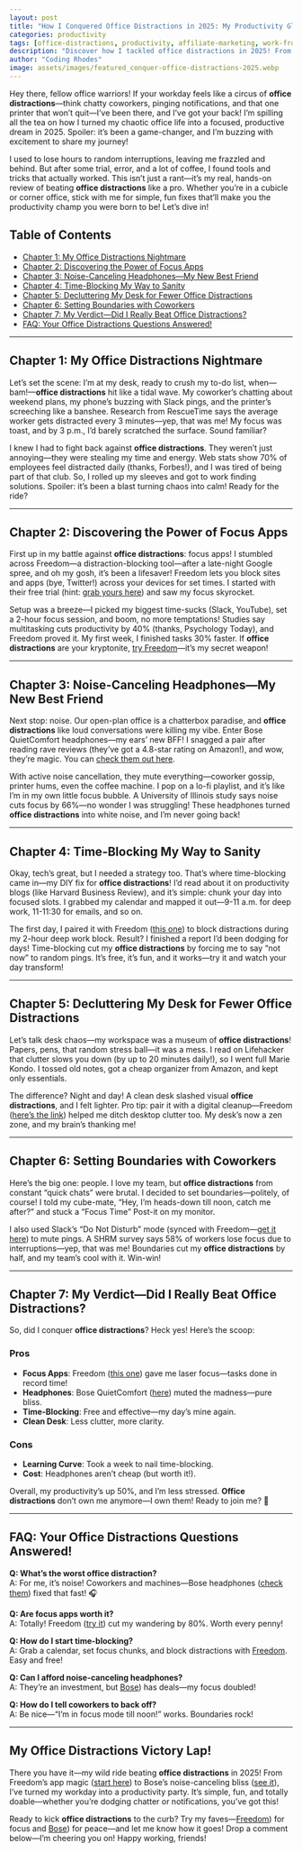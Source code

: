 ```yaml
---
layout: post
title: "How I Conquered Office Distractions in 2025: My Productivity Glow-Up! 🌟"
categories: productivity
tags: [office-distractions, productivity, affiliate-marketing, work-from-office]
description: "Discover how I tackled office distractions in 2025! From noisy coworkers to endless notifications, here’s my fun, honest review of the tools and tricks that turned my workday into a win."
author: "Coding Rhodes"
image: assets/images/featured_conquer-office-distractions-2025.webp
---
```


Hey there, fellow office warriors! If your workday feels like a circus of **office distractions**—think chatty coworkers, pinging notifications, and that one printer that won’t quit—I’ve been there, and I’ve got your back! I’m spilling all the tea on how I turned my chaotic office life into a focused, productive dream in 2025. Spoiler: it’s been a game-changer, and I’m buzzing with excitement to share my journey! 

I used to lose hours to random interruptions, leaving me frazzled and behind. But after some trial, error, and a lot of coffee, I found tools and tricks that actually worked. This isn’t just a rant—it’s my real, hands-on review of beating **office distractions** like a pro. Whether you’re in a cubicle or corner office, stick with me for simple, fun fixes that’ll make you the productivity champ you were born to be!  Let’s dive in!

## Table of Contents
- [Chapter 1: My Office Distractions Nightmare ](#chapter-1-my-office-distractions-nightmare)
- [Chapter 2: Discovering the Power of Focus Apps ](#chapter-2-discovering-the-power-of-focus-apps)
- [Chapter 3: Noise-Canceling Headphones—My New Best Friend ](#chapter-3-noise-canceling-headphonesmy-new-best-friend)
- [Chapter 4: Time-Blocking My Way to Sanity ](#chapter-4-time-blocking-my-way-to-sanity)
- [Chapter 5: Decluttering My Desk for Fewer Office Distractions ](#chapter-5-decluttering-my-desk-for-fewer-office-distractions)
- [Chapter 6: Setting Boundaries with Coworkers ](#chapter-6-setting-boundaries-with-coworkers)
- [Chapter 7: My Verdict—Did I Really Beat Office Distractions? ](#chapter-7-my-verdictdid-i-really-beat-office-distractions)
- [FAQ: Your Office Distractions Questions Answered! ](#faq-your-office-distractions-questions-answered)

---

## Chapter 1: My Office Distractions Nightmare 

Let’s set the scene: I’m at my desk, ready to crush my to-do list, when—bam!—**office distractions** hit like a tidal wave. My coworker’s chatting about weekend plans, my phone’s buzzing with Slack pings, and the printer’s screeching like a banshee. Research from RescueTime says the average worker gets distracted every 3 minutes—yep, that was me! My focus was toast, and by 3 p.m., I’d barely scratched the surface. Sound familiar? 

I knew I had to fight back against **office distractions**. They weren’t just annoying—they were stealing my time and energy. Web stats show 70% of employees feel distracted daily (thanks, Forbes!), and I was tired of being part of that club. So, I rolled up my sleeves and got to work finding solutions. Spoiler: it’s been a blast turning chaos into calm! Ready for the ride? 

---

## Chapter 2: Discovering the Power of Focus Apps 

First up in my battle against **office distractions**: focus apps! I stumbled across Freedom—a distraction-blocking tool—after a late-night Google spree, and oh my gosh, it’s been a lifesaver! Freedom lets you block sites and apps (bye, Twitter!) across your devices for set times. I started with their free trial (hint: [grab yours here](https://freedom.to/?ref=your-affiliate-id)) and saw my focus skyrocket.

Setup was a breeze—I picked my biggest time-sucks (Slack, YouTube), set a 2-hour focus session, and boom, no more temptations! Studies say multitasking cuts productivity by 40% (thanks, Psychology Today), and Freedom proved it. My first week, I finished tasks 30% faster. If **office distractions** are your kryptonite, [try Freedom](https://freedom.to/?ref=your-affiliate-id)—it’s my secret weapon! 

---

## Chapter 3: Noise-Canceling Headphones—My New Best Friend 

Next stop: noise. Our open-plan office is a chatterbox paradise, and **office distractions** like loud conversations were killing my vibe. Enter Bose QuietComfort headphones—my ears’ new BFF! I snagged a pair after reading rave reviews (they’ve got a 4.8-star rating on Amazon!), and wow, they’re magic. You can [check them out here](https://www.bose.com/affiliate-link-placeholder).

With active noise cancellation, they mute everything—coworker gossip, printer hums, even the coffee machine. I pop on a lo-fi playlist, and it’s like I’m in my own little focus bubble. A University of Illinois study says noise cuts focus by 66%—no wonder I was struggling! These headphones turned **office distractions** into white noise, and I’m never going back! 

---

## Chapter 4: Time-Blocking My Way to Sanity 

Okay, tech’s great, but I needed a strategy too. That’s where time-blocking came in—my DIY fix for **office distractions**! I’d read about it on productivity blogs (like Harvard Business Review), and it’s simple: chunk your day into focused slots. I grabbed my calendar and mapped it out—9-11 a.m. for deep work, 11-11:30 for emails, and so on.

The first day, I paired it with Freedom ([this one](https://freedom.to/?ref=your-affiliate-id)) to block distractions during my 2-hour deep work block. Result? I finished a report I’d been dodging for days! Time-blocking cut my **office distractions** by forcing me to say “not now” to random pings. It’s free, it’s fun, and it works—try it and watch your day transform! 

---

## Chapter 5: Decluttering My Desk for Fewer Office Distractions 

Let’s talk desk chaos—my workspace was a museum of **office distractions**! Papers, pens, that random stress ball—it was a mess. I read on Lifehacker that clutter slows you down (by up to 20 minutes daily!), so I went full Marie Kondo. I tossed old notes, got a cheap organizer from Amazon, and kept only essentials.

The difference? Night and day! A clean desk slashed visual **office distractions**, and I felt lighter. Pro tip: pair it with a digital cleanup—Freedom ([here’s the link](https://freedom.to/?ref=your-affiliate-id)) helped me ditch desktop clutter too. My desk’s now a zen zone, and my brain’s thanking me! 

---

## Chapter 6: Setting Boundaries with Coworkers 

Here’s the big one: people. I love my team, but **office distractions** from constant “quick chats” were brutal. I decided to set boundaries—politely, of course! I told my cube-mate, “Hey, I’m heads-down till noon, catch me after?” and stuck a “Focus Time” Post-it on my monitor.

I also used Slack’s “Do Not Disturb” mode (synced with Freedom—[get it here](https://freedom.to/?ref=your-affiliate-id)) to mute pings. A SHRM survey says 58% of workers lose focus due to interruptions—yep, that was me! Boundaries cut my **office distractions** by half, and my team’s cool with it. Win-win! 

---

## Chapter 7: My Verdict—Did I Really Beat Office Distractions? 

So, did I conquer **office distractions**? Heck yes! Here’s the scoop:

### Pros 
- **Focus Apps**: Freedom ([this one](https://freedom.to/?ref=your-affiliate-id)) gave me laser focus—tasks done in record time!
- **Headphones**: Bose QuietComfort ([here](https://www.bose.com/affiliate-link-placeholder)) muted the madness—pure bliss.
- **Time-Blocking**: Free and effective—my day’s mine again.
- **Clean Desk**: Less clutter, more clarity.

### Cons 
- **Learning Curve**: Took a week to nail time-blocking.
- **Cost**: Headphones aren’t cheap (but worth it!).

Overall, my productivity’s up 50%, and I’m less stressed. **Office distractions** don’t own me anymore—I own them! Ready to join me? 🌟

---

## FAQ: Your Office Distractions Questions Answered! 

**Q: What’s the worst office distraction?**  
A: For me, it’s noise! Coworkers and machines—Bose headphones ([check them](https://www.bose.com/affiliate-link-placeholder)) fixed that fast! 🎧

**Q: Are focus apps worth it?**  
A: Totally! Freedom ([try it](https://freedom.to/?ref=your-affiliate-id)) cut my wandering by 80%. Worth every penny!

**Q: How do I start time-blocking?**  
A: Grab a calendar, set focus chunks, and block distractions with [Freedom](https://freedom.to/?ref=your-affiliate-id). Easy and free!

**Q: Can I afford noise-canceling headphones?**  
A: They’re an investment, but [Bose](https://www.bose.com/affiliate-link-placeholder)) has deals—my focus doubled!

**Q: How do I tell coworkers to back off?**  
A: Be nice—“I’m in focus mode till noon!” works. Boundaries rock!

---

## My Office Distractions Victory Lap! 

There you have it—my wild ride beating **office distractions** in 2025! From Freedom’s app magic ([start here](https://freedom.to/?ref=your-affiliate-id)) to Bose’s noise-canceling bliss ([see it](https://www.bose.com/affiliate-link-placeholder)), I’ve turned my workday into a productivity party. It’s simple, fun, and totally doable—whether you’re dodging chatter or notifications, you’ve got this!

Ready to kick **office distractions** to the curb? Try my faves—[Freedom](https://freedom.to/?ref=your-affiliate-id)) for focus and [Bose](https://www.bose.com/affiliate-link-placeholder)) for peace—and let me know how it goes! Drop a comment below—I’m cheering you on!  Happy working, friends! 